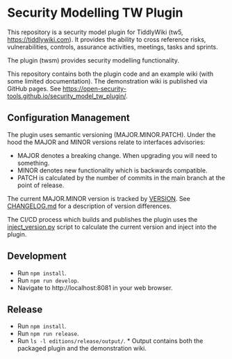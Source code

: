 # Security Modelling TW Plugin

This repository is a security model plugin for TiddlyWiki (tw5, https://tiddlywiki.com).
It provides the ability to cross reference risks, vulnerabilities, controls, assurance activities, meetings, tasks and sprints.

The plugin (twsm) provides security modelling functionality.

This repository contains both the plugin code and an example wiki (with some limited documentation).
The demonstration wiki is published via GitHub pages. 
See https://open-security-tools.github.io/security_model_tw_plugin/.

## Configuration Management

The plugin uses semantic versioning (MAJOR.MINOR.PATCH).
Under the hood the MAJOR and MINOR versions relate to interfaces advisories:

* MAJOR denotes a breaking change. When upgrading you will need to something.
* MINOR denotes new functionality which is backwards compatible.
* PATCH is calculated by the number of commits in the main 
branch at the point of release.

The current MAJOR.MINOR version is tracked by [VERSION](./VERSION).
See [CHANGELOG.md](./CHANGELOG.md) for a description of version differences.

The CI/CD process which builds and publishes the plugin uses the  [inject_version.py](./inject_version.py) script to calculate the current version and inject into the plugin.


## Development

* Run `npm install`.
* Run `npm run develop`.
* Navigate to http://localhost:8081 in your web browser.

## Release

* Run `npm install`.
* Run `npm run release`.
* Run `ls -l editions/release/output/`.
       * Output contains both the packaged plugin and the demonstration wiki.

